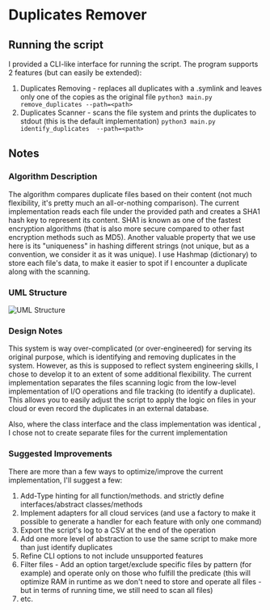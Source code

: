 # Duplicates Remover

## Running the script
I provided a CLI-like interface for running the script. The program supports 2 features (but can easily be extended):
1. Duplicates Removing - replaces all duplicates with a .symlink and leaves only one of the copies as the original file
`python3 main.py remove_duplicates --path=<path>`
2. Duplicates Scanner - scans the file system and prints the duplicates to stdout (this is the default implementation)
`python3 main.py identify_duplicates  --path=<path>`

## Notes
### Algorithm Description
The algorithm compares duplicate files based on their content (not much flexibility, it's pretty much an all-or-nothing comparison).
The current implementation reads each file under the provided path and creates a SHA1 hash key to represent its content. SHA1 is known as one of the fastest encryption algorithms (that is also more secure compared to other fast encryption methods such as MD5). Another valuable property that we use here is its "uniqueness" in hashing different strings (not unique, but as a convention, we consider it as it was unique).
I use Hashmap (dictionary) to store each file's data, to make it easier to spot if I encounter a duplicate along with the scanning.

### UML Structure
![UML Structure](https://i.imgur.com/7sUmn12.jpg)

### Design Notes
This system is way over-complicated (or over-engineered) for serving its original purpose, which is identifying and removing duplicates in the system. However, as this is supposed to reflect system engineering skills, I chose to develop it to an extent of some additional flexibility.
The current implementation separates the files scanning logic from the low-level implementation of I/O operations and file tracking (to identify a duplicate).
This allows you to easily adjust the script to apply the logic on files in your cloud or even record the duplicates in an external database.

Also, where the class interface and the class implementation was identical , I chose not to create separate files for the current implementation

### Suggested Improvements
There are more than a few ways to optimize/improve the current implementation, I'll suggest a few:
1. Add-Type hinting for all function/methods. and strictly define interfaces/abstract classes/methods
2. Implement adapters for all cloud services (and use a factory to make it possible to generate a handler for each feature with only one command)
3. Export the script's log to a CSV at the end of the operation
4. Add one more level of abstraction to use the same script to make more than just identify duplicates
5. Refine CLI options to not include unsupported features
6. Filter files - Add an option target/exclude specific files by pattern (for example) and operate only on those who fulfill the predicate (this will optimize RAM in runtime as we don't need to store and operate all files - but in terms of running time, we still need to scan all files)
7. etc.

